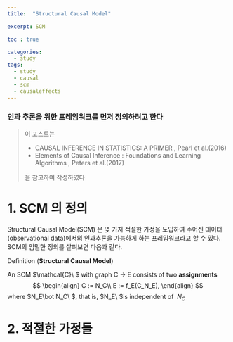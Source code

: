 ```yaml
---
title:  "Structural Causal Model"

excerpt: SCM 

toc : true

categories:
  - study
tags:
  - study
  - causal
  - scm 
  - causaleffects 
---
```

### 인과 추론을 위한 프레임워크를 먼저 정의하려고 한다

>이 포스트는
> - CAUSAL INFERENCE IN STATISTICS: A PRIMER , Pearl et al.(2016)
> - Elements of Causal Inference : Foundations and Learning Algorithms , Peters et al.(2017)
> 
> 을 참고하여 작성하였다 

#  1. SCM  의 정의 

Structural Causal Model(SCM) 은 몆 가지 적절한 가정을 도입하여 주어진 데이터(observational data)에서의 인과추론을 가능하게 하는
프레임워크라고 할 수 있다. SCM의 엄밀한 정의를 살펴보면 다음과 같다. 

Definition (**Structural Causal Model**)

An SCM $\mathcal{C}\ $ with graph C -> E consists of two **assignments**
$$ \begin{align} C := N_C\\ E := f_E(C_N_E), \end{align} $$
where $N_E\bot N_C\\ $, that is, $N_E\ $is independent of $\ N_C$

# 2. 적절한 가정들 

